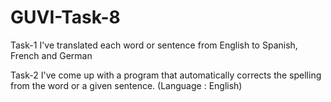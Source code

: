 # GUVI-Task-8

Task-1
	I've translated each word or sentence from English to Spanish, French and German 

Task-2
	I've come up with a program that automatically corrects the spelling from the word or a given sentence. (Language : English) 
